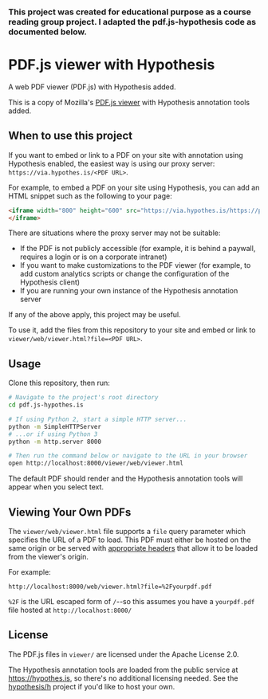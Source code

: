 ### This project was created for educational purpose as a course reading group project. I adapted the pdf.js-hypothesis code as documented below. 



# PDF.js viewer with Hypothesis

A web PDF viewer (PDF.js) with Hypothesis added.

This is a copy of Mozilla's [PDF.js
viewer](https://mozilla.github.io/pdf.js/web/viewer.html) with Hypothesis
annotation tools added.

## When to use this project

If you want to embed or link to a PDF on your site with annotation using
Hypothesis enabled, the easiest way is using our proxy server: `https://via.hypothes.is/<PDF URL>`.

For example, to embed a PDF on your site using Hypothesis, you can add an HTML
snippet such as the following to your page:

```html
<iframe width="800" height="600" src="https://via.hypothes.is/https://publisher.com/article.pdf">
</iframe>
```

There are situations where the proxy server may not be suitable:

- If the PDF is not publicly accessible (for example, it is behind a paywall,
  requires a login or is on a corporate intranet)
- If you want to make customizations to the PDF viewer (for example, to add
  custom analytics scripts or change the configuration of the Hypothesis
  client)
- If you are running your own instance of the Hypothesis annotation server

If any of the above apply, this project may be useful.

To use it, add the files from this repository to your site and embed or link to
`viewer/web/viewer.html?file=<PDF URL>`.

## Usage

Clone this repository, then run:

```sh
# Navigate to the project's root directory
cd pdf.js-hypothes.is

# If using Python 2, start a simple HTTP server...
python -m SimpleHTTPServer
# ...or if using Python 3
python -m http.server 8000

# Then run the command below or navigate to the URL in your browser
open http://localhost:8000/viewer/web/viewer.html
```

The default PDF should render and the Hypothesis annotation tools will appear
when you select text.

## Viewing Your Own PDFs

The `viewer/web/viewer.html` file supports a `file` query parameter which
specifies the URL of a PDF to load. This PDF must either be hosted on the same
origin or be served with [appropriate headers](https://developer.mozilla.org/en-US/docs/Web/HTTP/CORS)
that allow it to be loaded from the viewer's origin.

For example:

```
http://localhost:8000/web/viewer.html?file=%2Fyourpdf.pdf
```

`%2F` is the URL escaped form of `/`--so this assumes you have a `yourpdf.pdf`
file hosted at `http://localhost:8000/`

## License

The PDF.js files in `viewer/` are licensed under the Apache License 2.0.

The Hypothesis annotation tools are loaded from the public service at
https://hypothes.is, so there's no additional licensing needed. See the
[hypothesis/h](http://github.com/hypothesis/h) project if you'd like to host
your own.
